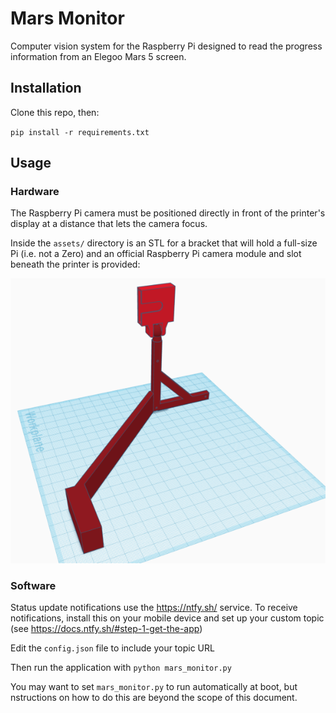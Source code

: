 # Mars Monitor

Computer vision system for the Raspberry Pi designed to read the progress information from an Elegoo Mars 5 screen.

## Installation

Clone this repo, then:

`pip install -r requirements.txt`

## Usage

### Hardware

The Raspberry Pi camera must be positioned directly in front of the printer's display at a distance that lets the camera focus.

Inside the `assets/` directory is an STL for a bracket that will hold a full-size Pi (i.e. not a Zero) and an official Raspberry Pi camera module and slot beneath the printer is provided:

![3D model of the bracket described above](https://github.com/PangolinPaw/MarsMonitor/blob/main/assets/bracket_render.png?raw=true)


### Software

Status update notifications use the https://ntfy.sh/ service. To receive notifications, install this on your mobile device and set up your custom topic (see https://docs.ntfy.sh/#step-1-get-the-app)

Edit the `config.json` file to include your topic URL

Then run the application with `python mars_monitor.py`

You may want to set `mars_monitor.py` to run automatically at boot, but nstructions on how to do this are beyond the scope of this document.

